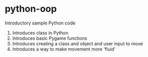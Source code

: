 # python-oop
Introductory sample Python code

1. Introduces class in Python
2. Introduces basic Pygame functions
3. Introduces creating a class and object and user input to move
4. Introduces a way to make movement more 'fluid'
